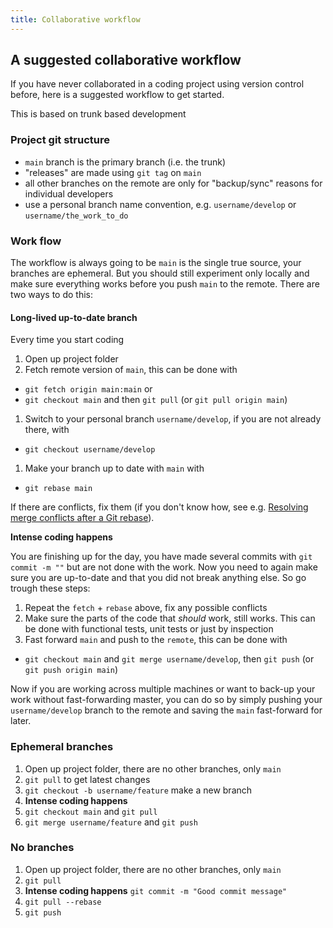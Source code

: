 ```yaml
---
title: Collaborative workflow
---
```


## A suggested collaborative workflow

If you have never collaborated in a coding project using version control before, here is a suggested workflow to get started.

This is based on trunk based development

### Project git structure

- `main` branch is the primary branch (i.e. the trunk)
- "releases" are made using `git tag` on `main`
- all other branches on the remote are only for "backup/sync" reasons for individual developers
- use a personal branch name convention, e.g. `username/develop` or `username/the_work_to_do`

### Work flow

The workflow is always going to be `main` is the single true source, your branches are ephemeral. But you should still experiment only locally and make sure everything works before you push `main` to the remote. There are two ways to do this:

#### Long-lived up-to-date branch

Every time you start coding

1. Open up project folder
1. Fetch remote version of `main`, this can be done with
  - `git fetch origin main:main` or
  - `git checkout main` and then `git pull` (or `git pull origin main`) 
1. Switch to your personal branch `username/develop`, if you are not already there, with
  - `git checkout username/develop`
1. Make your branch up to date with `main` with
  - `git rebase main`

If there are conflicts, fix them (if you don't know how, see e.g. [Resolving merge conflicts after a Git rebase](https://docs.github.com/en/get-started/using-git/resolving-merge-conflicts-after-a-git-rebase)).

**Intense coding happens**

You are finishing up for the day, you have made several commits with `git commit -m ""` but are not done with the work. Now you need to again make sure you are up-to-date and that you did not break anything else. So go trough these steps:

1. Repeat the `fetch` + `rebase` above, fix any possible conflicts
1. Make sure the parts of the code that _should_ work, still works. This can be done with functional tests, unit tests or just by inspection
1. Fast forward `main` and push to the `remote`, this can be done with
  - `git checkout main` and `git merge username/develop`, then `git push` (or `git push origin main`)

Now if you are working across multiple machines or want to back-up your work without fast-forwarding master, you can do so by simply pushing your `username/develop` branch to the remote and saving the `main` fast-forward for later.

### Ephemeral branches

1. Open up project folder, there are no other branches, only `main`
1. `git pull` to get latest changes
1. `git checkout -b username/feature` make a new branch
1. **Intense coding happens**
1. `git checkout main` and `git pull`
1. `git merge username/feature` and `git push`

### No branches

1. Open up project folder, there are no other branches, only `main`
1. `git pull`
1. **Intense coding happens** `git commit -m "Good commit message"`
1. `git pull --rebase`
1. `git push`
